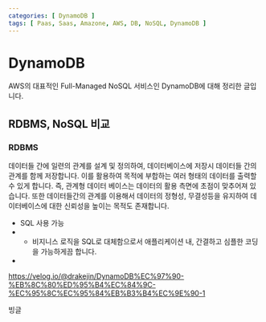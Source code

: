 ```yaml
---
categories: [ DynamoDB ]
tags: [ Paas, Saas, Amazone, AWS, DB, NoSQL, DynamoDB ]
---
```


# DynamoDB

AWS의 대표적인 Full-Managed NoSQL 서비스인 DynamoDB에 대해 정리한 글입니다.

## RDBMS, NoSQL 비교

### RDBMS
데이터들 간에 일련의 관계를 설계 및 정의하여, 데이터베이스에 저장시 데이터들 간의 관계를 함께 저장합니다. 이를 활용하여 목적에 부합하는 여러 형태의 데이터를 출력할 수 있게 합니다. 즉, 관계형 데이터 베이스는 데이터의 활용 측면에 초점이 맞추어져 있습니다. 또한 데이터들간의 관계를 이용해서 데이터의 정형성, 무결성등을 유지하여 데이터베이스에 대한 신뢰성을 높이는 목적도 존재합니다.

- SQL 사용 가능
- - 비지니스 로직을 SQL로 대체함으로서 애플리케이션 내, 간결하고 심플한 코딩을 가능하게끔 합니다.
- 


https://velog.io/@drakejin/DynamoDB%EC%97%90-%EB%8C%80%ED%95%B4%EC%84%9C-%EC%95%8C%EC%95%84%EB%B3%B4%EC%9E%90-1

빙글 